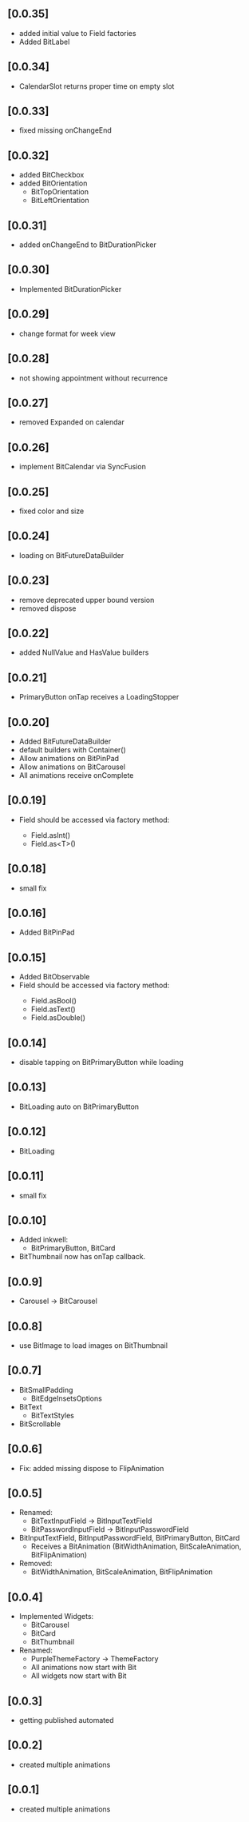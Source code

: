 ## [0.0.35]
- added initial value to Field factories
- Added BitLabel

## [0.0.34]
- CalendarSlot returns proper time on empty slot

## [0.0.33]
- fixed missing onChangeEnd

## [0.0.32]
- added BitCheckbox
- added BitOrientation
  - BitTopOrientation
  - BitLeftOrientation

## [0.0.31]
- added onChangeEnd to BitDurationPicker

## [0.0.30]
- Implemented BitDurationPicker

## [0.0.29]
- change format for week view

## [0.0.28]
- not showing appointment without recurrence

## [0.0.27]
- removed Expanded on calendar

## [0.0.26]
- implement BitCalendar via SyncFusion

## [0.0.25]
- fixed color and size

## [0.0.24]
- loading on BitFutureDataBuilder

## [0.0.23]
- remove deprecated upper bound version
- removed dispose

## [0.0.22]
- added NullValue and HasValue builders

## [0.0.21]
- PrimaryButton onTap receives a LoadingStopper

## [0.0.20]
- Added BitFutureDataBuilder
- default builders with Container()
- Allow animations on BitPinPad
- Allow animations on BitCarousel
- All animations receive onComplete
  
## [0.0.19]
- Field<T> should be accessed via factory method:
  - Field.asInt()
  - Field.as\<T>()

## [0.0.18]
- small fix

## [0.0.16]
- Added BitPinPad 

## [0.0.15]
- Added BitObservable
- Field<T> should be accessed via factory method:
  - Field.asBool()
  - Field.asText()
  - Field.asDouble() 

## [0.0.14]
- disable tapping on BitPrimaryButton while loading

## [0.0.13]
- BitLoading auto on BitPrimaryButton

## [0.0.12]
- BitLoading

## [0.0.11]
- small fix

## [0.0.10]
- Added inkwell:
  - BitPrimaryButton, BitCard
- BitThumbnail now has onTap callback.

## [0.0.9]
- Carousel -> BitCarousel

## [0.0.8]
- use BitImage to load images on BitThumbnail

## [0.0.7]
- BitSmallPadding
  - BitEdgeInsetsOptions
- BitText
  - BitTextStyles
- BitScrollable

## [0.0.6]
- Fix: added missing dispose to FlipAnimation

## [0.0.5]
- Renamed:
  - BitTextInputField -> BitInputTextField
  - BitPasswordInputField -> BitInputPasswordField
- BitInputTextField, BitInputPasswordField, BitPrimaryButton, BitCard
  - Receives a BitAnimation (BitWidthAnimation, BitScaleAnimation, BitFlipAnimation)
- Removed:
  - BitWidthAnimation, BitScaleAnimation, BitFlipAnimation

## [0.0.4] 
- Implemented Widgets:
  - BitCarousel
  - BitCard
  - BitThumbnail
- Renamed:
  - PurpleThemeFactory -> ThemeFactory
  - All animations now start with Bit
  - All widgets now start with Bit 

## [0.0.3] 
- getting published automated

## [0.0.2] 
- created multiple animations

## [0.0.1] 
- created multiple animations
